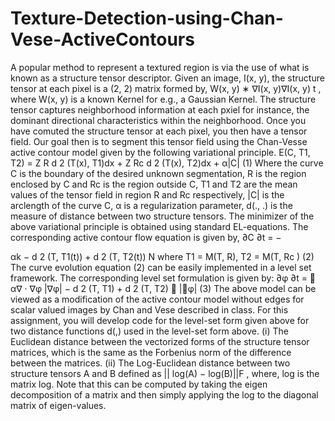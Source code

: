# Texture-Detection-using-Chan-Vese-ActiveContours
 A popular method to represent a textured region is via the use of what is known as a structure
tensor descriptor. Given an image, I(x, y), the structure tensor at each pixel is a (2, 2) matrix formed
by, W(x, y) ∗ ∇I(x, y)∇I(x, y)
t
, where W(x, y) is a known Kernel for e.g., a Gaussian Kernel. The
structure tensor captures neighborhood information at each pxiel for instance, the dominant directional
characteristics within the neighborhood. Once you have comuted the structure tensor at each pixel,
you then have a tensor field. Our goal then is to segment this tensor field using the Chan-Vesse active
contour model given by the following variational principle.
E(C, T1, T2) = Z
R
d
2
(T(x), T1)dx +
Z
Rc
d
2
(T(x), T2)dx + α|C| (1)
Where the curve C is the boundary of the desired unknown segmentation, R is the region enclosed
by C and Rc
is the region outside C, T1 and T2 are the mean values of the tensor field in region R
and Rc
respectively, |C| is the arclength of the curve C, α is a regularization parameter, d(., .) is the
measure of distance between two structure tensors. The minimizer of the above variational principle is
obtained using standard EL-equations. The corresponding active contour flow equation is given by,
∂C
∂t = −

αk − d
2
(T, T1(t)) + d
2
(T, T2(t))
N
where T1 = M(T, R), T2 = M(T, Rc
) (2)
The curve evolution equation (2) can be easily implemented in a level set framework. The corresponding
level set formulation is given by:
∂φ
∂t =

α∇ · ∇φ
|∇φ|
− d
2
(T, T1) + d
2
(T, T2)

|∇φ| (3)
The above model can be viewed as a modification of the active contour model without edges for scalar
valued images by Chan and Vese described in class. For this assignment, you will develop code for
the level-set form given above for two distance functions d(,) used in the level-set form above. (i) The
Euclidean distance between the vectorized forms of the structure tensor matrices, which is the same as
the Forbenius norm of the difference between the matrices. (ii) The Log-Euclidean distance between
two structure tensors A and B defined as || log(A) − log(B)||F , where, log is the matrix log. Note that
this can be computed by taking the eigen decomposition of a matrix and then simply applying the log
to the diagonal matrix of eigen-values.
